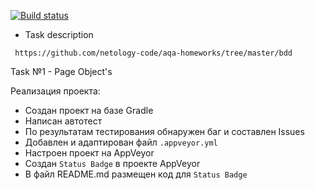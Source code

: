 [![Build status](https://ci.appveyor.com/api/projects/status/wnukimh92m3h3xtc?svg=true)](https://ci.appveyor.com/project/ValeriaBorisova/bdd-1)

* Task description 

``` https://github.com/netology-code/aqa-homeworks/tree/master/bdd```

Task №1 - Page Object's

Реализация проекта:
* Создан проект на базе Gradle
* Написан автотест
* По результатам тестирования обнаружен баг и составлен Issues
* Добавлен и адаптирован файл ```.appveyor.yml```
* Настроен проект на AppVeyor
* Создан ```Status Badge``` в проекте AppVeyor
* В файл README.md размещен код для ```Status Badge```

